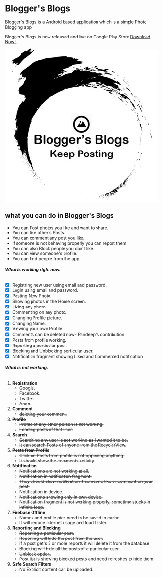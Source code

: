 # Blogger's Blogs
Blogger's Blogs is a Android based application which is a simple Photo Blogging app.

Blogger's Blogs is now released and live on Google Play Store
[Download Now!!](https://play.google.com/store/apps/details?id=com.rahulgaur.bloggersblog)

<img src="screenshots/Logo.jpg" alt="Logo" title = "Logo"/>

## what you can do in Blogger's Blogs
- You can Post photos you like and want to share.
- You can like other's Posts.
- You can comment any post you like.
- If someone is not behaving properly you can report them
- You can also Block people you don't like.
- You can view someone's profile.
- You can find people from the app.

###### **What is working right now.**
- [x] Registring new user using email and password.
- [x] Login using email and password.
- [x] Posting New Photo.
- [x] Showing photos in the Home screen.
- [x] Liking any photo.
- [x] Commenting on any photo.
- [x] Changing Profile picture.
- [x] Changing Name.
- [x] Viewing your own Profile.
- [x] Comments can be deleted now- Randeep's contribution.
- [x] Posts from profile working.
- [x] Reporting a perticular post.
- [x] Blocking and Unblocking perticular user.
- [x] Notification fragment showing Liked and Commented notification

###### **What is not working.**
1. **Registration**
     - Google.
     - Facebook.
     - Twitter.
     - Anon.
2. ~~**Comment**~~
     - ~~deleting your comment.~~
3. ~~**Profile**~~
     - ~~Profile of any other person is not working.~~
     - ~~Loading posts of that user.~~
4. ~~**Search**~~
     - ~~Searching any user is not working as I wanted it to be.~~
     - ~~It can search Posts of anyone from the RecyclerView.~~
5. ~~**Posts from Profile**~~
     - ~~Click on Posts from profile is not oppening anything.~~
     - ~~It should show the comments activity.~~
6. ~~**Notification**~~
     - ~~Notifications are not working at all.~~
     - ~~Notification in notification fragment.~~
     - ~~They should show notification if someone like or comment on your post.~~
     - ~~Notification in device.~~
     - ~~Notifications showing only in own device.~~
     - ~~Notification fragment is not working properly, sometime stucks in infinite loop.~~
7. **Firebase Offline**
     - Names and profile pics need to be saved in cache.
     - It will reduce Internet usage and load faster.
8. **Reporting and Blocking**
     - ~~Reporting a perticular post.~~
     - ~~Reporting will hide the post from the user.~~
     - If a post get's 5 or more reports it will delete it from the database
     - ~~Blocking will hide all the posts of a particular user.~~
     - ~~Unblock option.~~
     - Post list is showing blocked posts and need refreshes to hide them.
 9. **Safe Search Filters**
      - No Explicit content can be uploaded.

